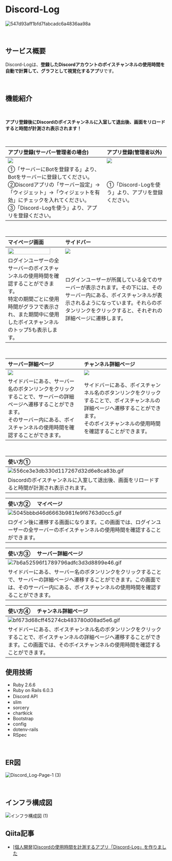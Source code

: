 # Discord-Log

![547d93aff1bfd7fabcadc6a4836aa98a](https://user-images.githubusercontent.com/63973453/130365572-2acd531b-9cd1-47b2-897e-472e835d6d98.png)

<br>

## サービス概要
Discord-Logは、**登録したDiscordアカウントのボイスチャンネルの使用時間を自動で計算して、グラフとして視覚化するアプリ**です。

<br>

## 機能紹介
<br>

**アプリ登録後にDiscordのボイスチャンネルに入室して退出後、画面をリロードすると時間が計測され表示されます！**

<br>

| アプリ登録(サーバー管理者の場合)                                                       | アプリ登録(管理者以外)                                                                                               |
| :------------------------------------------------------------------- | :----------------------------------------------------------------------------------------------------- |
| <img src="https://user-images.githubusercontent.com/63973453/130367346-9fa5140c-8e07-4f79-aea0-3323f3080453.png"> | <img src="https://user-images.githubusercontent.com/63973453/130367204-213fc7c7-01ef-441d-bf79-bfddb3cd1e12.png"> |
| ①「サーバーにBotを登録する」より、Botをサーバーに登録してください。<br>②Discordアプリの「サーバー設定」→「ウィジェット」→「ウィジェットを有効」にチェックを入れてください。<br>③「Discord-Logを使う」より、アプリを登録ください。| ①「Discord-Logを使う」より、アプリを登録ください。|

<br>

| マイページ画面                                                       | サイドバー                                                                                              |
| :------------------------------------------------------------------- | :----------------------------------------------------------------------------------------------------- |
| <img src="https://user-images.githubusercontent.com/63973453/130367396-555b8147-62e1-4d28-b747-d6eb3d3e95a4.png" width="90%"> | <img src="https://user-images.githubusercontent.com/63973453/130367941-4e52d2ca-39cd-4894-b6af-52139ec7ce4a.png">                                   |
| ログインユーザーの全サーバーのボイスチャンネルの使用時間を確認することができます。<br>特定の期間ごとに使用時間がグラフで表示され、また期間中に使用したボイスチャンネルのトップ5も表示します。|ログインユーザーが所属している全てのサーバーが表示されます。その下には、そのサーバー内にある、ボイスチャンネルが表示されるようになっています。それらのボタンリンクをクリックすると、それぞれの詳細ページに遷移します。|

<br>

| サーバー詳細ページ                                                       | チャンネル詳細ページ                                                                                              |
| :------------------------------------------------------------------- | :----------------------------------------------------------------------------------------------------- |
| <img src="https://user-images.githubusercontent.com/63973453/130368083-c44f859d-17dd-40f5-83eb-47905f5f56a8.png"> | <img src="https://user-images.githubusercontent.com/63973453/130368113-9577a015-4a51-4f3e-8970-53bb010c3544.png">                                   |
| サイドバーにある、サーバー名のボタンリンクをクリックすることで、サーバーの詳細ページへ遷移することができます。<br>そのサーバー内にある、ボイスチャンネルの使用時間を確認することができます。|サイドバーにある、ボイスチャンネル名のボタンリンクをクリックすることで、ボイスチャンネルの詳細ページへ遷移することができます。<br>そのボイスチャンネルの使用時間を確認することができます。|

<br>

| 使い方① 　                                                      |
| :------------------------------------------------------------------- |
| ![556ce3e3db330d117267d32d6e8ca83b.gif](https://qiita-image-store.s3.ap-northeast-1.amazonaws.com/0/625435/61130cf9-9044-8b57-f811-b037fb156d3e.gif) | 
| Discordのボイスチャンネルに入室して退出後、画面をリロードすると時間が計測され表示されます。 |

| 使い方② 　マイページ                                                      |
| :------------------------------------------------------------------- |
| ![5045bbbd46d6663b981fe9f6763d0cc5.gif](https://qiita-image-store.s3.ap-northeast-1.amazonaws.com/0/625435/abc8b3a9-5923-c25e-2ef3-ed7b80c61aa3.gif)| 
| ログイン後に遷移する画面になります。この画面では、ログインユーザーの全サーバーのボイスチャンネルの使用時間を確認することができます。 |

| 使い方③ 　サーバー詳細ページ                                                      |
| :------------------------------------------------------------------- |
| ![7b6a52596f1789796adfc3d3d8899e46.gif](https://qiita-image-store.s3.ap-northeast-1.amazonaws.com/0/625435/39c2199e-668b-c096-8420-2d5e4e80a68a.gif)| 
| サイドバーにある、サーバー名のボタンリンクをクリックすることで、サーバーの詳細ページへ遷移することができます。この画面では、そのサーバー内にある、ボイスチャンネルの使用時間を確認することができます。 |

| 使い方④ 　チャンネル詳細ページ                                                      |
| :------------------------------------------------------------------- |
| ![bf673d68cff45274cb483780d08ad5e6.gif](https://qiita-image-store.s3.ap-northeast-1.amazonaws.com/0/625435/76bc9cfb-3b5a-03ba-5d4f-6b4c337ed3ba.gif) | 
| サイドバーにある、ボイスチャンネル名のボタンリンクをクリックすることで、ボイスチャンネルの詳細ページへ遷移することができます。この画面では、そのボイスチャンネルの使用時間を確認することができます。|


## 使用技術

- Ruby 2.6.6
- Ruby on Rails 6.0.3
- Discord API　
- slim 
- sorcery 
- chartkick
- Bootstrap
- config
- dotenv-rails
- RSpec

<br>

## ER図
![Discord_Log-Page-1 (3)](https://user-images.githubusercontent.com/63973453/130365416-00700bf6-0293-45e1-8045-3d5d83622913.png)

<br>

## インフラ構成図

![インフラ構成図 (1)](https://user-images.githubusercontent.com/63973453/132780710-6c042a58-36b9-454d-a048-e1946edf8e03.png)


## Qiita記事
- [[個人開発]Discordの使用時間を計測するアプリ「Discord-Log」を作りました](https://qiita.com/yasuk-0714/items/98a25750407209f4b64f)
